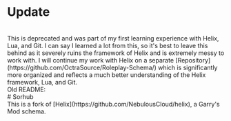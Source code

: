# Update
<br>
This is deprecated and was part of my first learning experience with Helix, Lua, and Git. I can say I learned a lot from this, so it's best to leave this behind as it severely ruins the framework of Helix and is extremely messy to work with. I will continue my work with Helix on a separate [Repository](https://github.com/OctraSource/Roleplay-Schema/) which is significantly more organized and reflects a much better understanding of the Helix framework, Lua, and Git.
<br>
Old README:
<br>
# Sorhub
<br>
This is a fork of [Helix](https://github.com/NebulousCloud/helix), a Garry's Mod schema.
<br>
